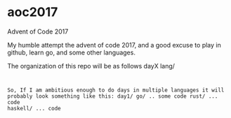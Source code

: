 # aoc2017
Advent of Code 2017

My humble attempt the advent of code 2017, and a good excuse to play in github, learn go, and some other languages.

The organization of this repo will be as follows
  dayX
   lang/
     <code files>

So, If I am ambitious enough to do days in multiple languages it will probably look something like this:
  day1/
    go/
      .. some code
    rust/
      ... code
    haskell/ 
       ... code


